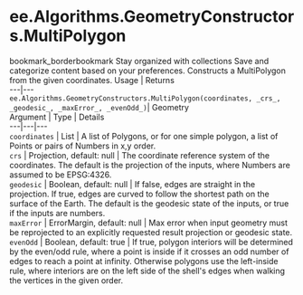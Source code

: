  
#  ee.Algorithms.GeometryConstructors.MultiPolygon
bookmark_borderbookmark Stay organized with collections  Save and categorize content based on your preferences. 
Constructs a MultiPolygon from the given coordinates.
Usage | Returns  
---|---  
`ee.Algorithms.GeometryConstructors.MultiPolygon(coordinates, _crs_, _geodesic_, _maxError_, _evenOdd_)`|  Geometry  
Argument | Type | Details  
---|---|---  
`coordinates` | List | A list of Polygons, or for one simple polygon, a list of Points or pairs of Numbers in x,y order.  
`crs` | Projection, default: null | The coordinate reference system of the coordinates. The default is the projection of the inputs, where Numbers are assumed to be EPSG:4326.  
`geodesic` | Boolean, default: null | If false, edges are straight in the projection. If true, edges are curved to follow the shortest path on the surface of the Earth. The default is the geodesic state of the inputs, or true if the inputs are numbers.  
`maxError` | ErrorMargin, default: null | Max error when input geometry must be reprojected to an explicitly requested result projection or geodesic state.  
`evenOdd` | Boolean, default: true | If true, polygon interiors will be determined by the even/odd rule, where a point is inside if it crosses an odd number of edges to reach a point at infinity. Otherwise polygons use the left-inside rule, where interiors are on the left side of the shell's edges when walking the vertices in the given order.  
